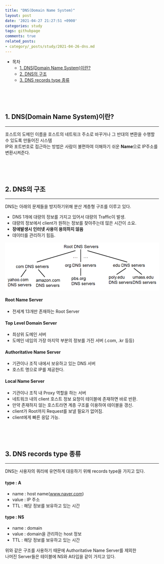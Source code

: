 ```yaml
---
title: "DNS(Domain Name System)"
layout: post
date: '2021-04-27 21:27:51 +0900'
categories: study
tags: githubpage
comments: true
related_posts:
- category/_posts/study/2021-04-26-dns.md
---
```


- 목차
    - [1. DNS(Domain Name System)이란?](#1-dnsdomain-name-system이란)
    - [2. DNS의 구조](#2-dns의-구조)
    - [3. DNS records type 종류](#3-dns-records-type-종류)
 
<br>
<br>
<br>

## 1. DNS(Domain Name System)이란?
---
호스트의 도메인 이름을 호스트의 네트워크 주소로 바꾸거나 그 반대의 변환을 수행할 수 있도록 만들어진 시스템<br>
IP와 포트번호로 접근하는 방법은 사람이 불편하여 이해하기 쉬운 **Name**으로 IP주소를 변환시켜준다.

<br>
<br>
<br>

## 2. DNS의 구조
---
DNS는 아래의 문제들을 방지하기위해 분산 계층형 구조를 이루고 있다.<br>
 - DNS 1개에 대량의 정보를 가지고 있어서 대량의 Traffic이 발생.
 - 대량의 정보에서 client가 원하는 정보를 찾아주는데 많은 시간이 소요.
 - **장애발생시 인터넷 사용이 용의하지 않음**
 - 데이터를 관리하기 힘듬.

![ex_screenshot](/assets/img/dns.png)<br>

#### Root Name Server<br>
 - 전세계 13개만 존재하는 Root Server<br>
#### Top Level Domain Server<br>
 - 최상위 도메인 서버<br>
 - 도메인 네임의 가장 마지막 부분의 정보를 가진 서버 (.com, .kr 등등)<br>
#### Authoritative Name Server
 - 기관이나 조직 내에서 보유하고 있는 DNS 서버
 - 호스트 명으로 IP를 제공한다.
#### Local Name Server
 - 기관이나 조직 내 Proxy 역할을 하는 서버
 - 네트워크 내의 client 호스트 정보 요청이 테이블에 존재하면 바로 반환.
 - 만약 존재하지 않는 호스트라면 계층 구조를 이용하여 테이블을 갱신.
 - client가 Root까지 Request를 보낼 필요가 없어짐.
 - client에게 빠른 응답 가능.

<br>
<br>
<br>

## 3. DNS records type 종류
---
DNS는 사용자의 쿼리에 유연하게 대응하기 위해 records type을 가지고 있다.<br>
#### type : A 
 - name : host name(www.naver.com)
 - value : IP 주소
 - TTL : 해당 정보를 보유하고 있는 시간
 
#### type : NS
 - name : domain
 - value : domain을 관리하는 host 정보
 - TTL : 해당 정보를 보유하고 있는 시간

위와 같은 구조를 사용하기 때문에 Authoritative Name Server를 제외한 <br>
나머진 Server들은 테이블에 NS와 A타입을 같이 가지고 있다.<br>  

